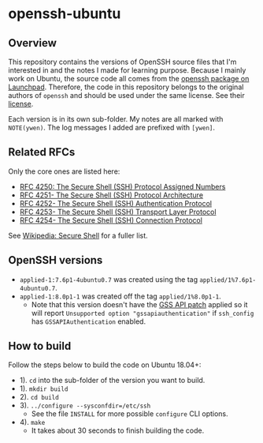 # openssh-ubuntu

## Overview

This repository contains the versions of OpenSSH source files that I'm interested in and the notes I made for learning purpose. Because I mainly work on Ubuntu, the source code all comes from the [openssh package on Launchpad](https://code.launchpad.net/ubuntu/+source/openssh). Therefore, the code in this repository belongs to the original authors of `openssh` and should be used under the same license. See their [license](https://git.launchpad.net/ubuntu/+source/openssh/tree/LICENCE).

Each version is in its own sub-folder. My notes are all marked with `NOTE(ywen)`. The log messages I added are prefixed with `[ywen]`.

## Related RFCs

Only the core ones are listed here:

- [RFC 4250: The Secure Shell (SSH) Protocol Assigned Numbers](https://datatracker.ietf.org/doc/html/rfc4250)
- [RFC 4251- The Secure Shell (SSH) Protocol Architecture](https://datatracker.ietf.org/doc/html/rfc4251)
- [RFC 4252- The Secure Shell (SSH) Authentication Protocol](https://datatracker.ietf.org/doc/html/rfc4252)
- [RFC 4253- The Secure Shell (SSH) Transport Layer Protocol](https://datatracker.ietf.org/doc/html/rfc4253)
- [RFC 4254- The Secure Shell (SSH) Connection Protocol](https://datatracker.ietf.org/doc/html/rfc4254)

See [Wikipedia: Secure Shell](https://en.wikipedia.org/wiki/Secure_Shell#Standards_documentation) for a fuller list.

## OpenSSH versions

- `applied-1:7.6p1-4ubuntu0.7` was created using the tag `applied/1%7.6p1-4ubuntu0.7`.
- `applied-1:8.0p1-1` was created off the tag `applied/1%8.0p1-1`.
  - Note that this version doesn't have the [GSS API patch](./debian/patches/gssapi.patch) applied so it will report `Unsupported option "gssapiauthentication"` if `ssh_config` has `GSSAPIAuthentication` enabled.

## How to build

Follow the steps below to build the code on Ubuntu 18.04+:

- 1). `cd` into the sub-folder of the version you want to build.
- 1). `mkdir build`
- 2). `cd build`
- 3). `../configure --sysconfdir=/etc/ssh`
  - See the file `INSTALL` for more possible `configure` CLI options.
- 4). `make`
  - It takes about 30 seconds to finish building the code.
